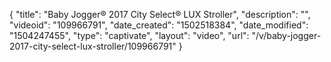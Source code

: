 {
    "title": "Baby Jogger&reg; 2017 City Select&reg; LUX Stroller",
    "description": "",
    "videoid": "109966791",
    "date_created": "1502518384",
    "date_modified": "1504247455",
    "type": "captivate",
    "layout": "video",
    "url": "\/v\/baby-jogger-2017-city-select-lux-stroller\/109966791"
}